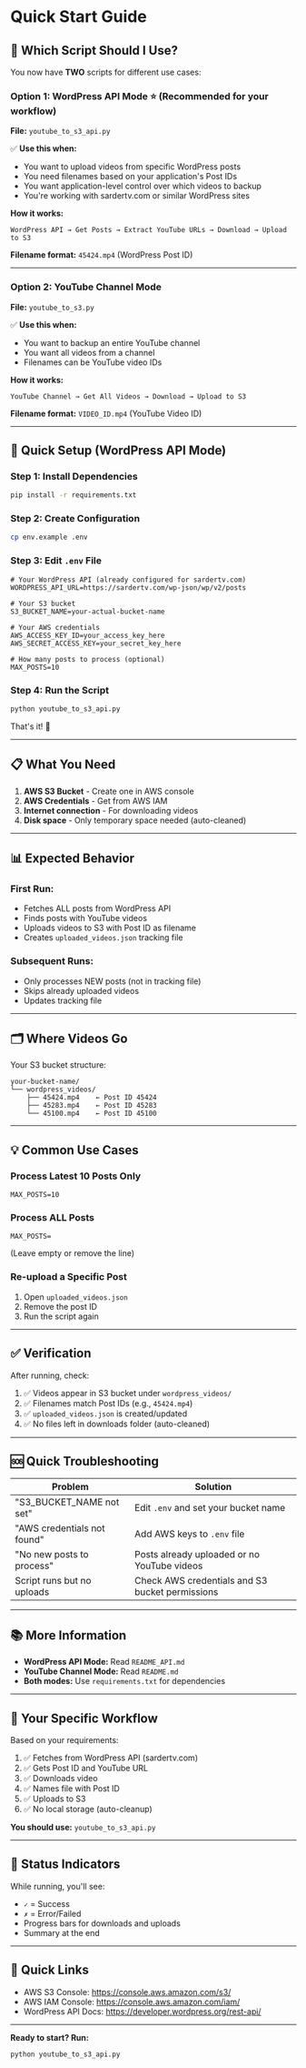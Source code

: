 # Quick Start Guide

## 🎯 Which Script Should I Use?

You now have **TWO** scripts for different use cases:

### Option 1: WordPress API Mode ⭐ **(Recommended for your workflow)**
**File:** `youtube_to_s3_api.py`

✅ **Use this when:**
- You want to upload videos from specific WordPress posts
- You need filenames based on your application's Post IDs
- You want application-level control over which videos to backup
- You're working with sardertv.com or similar WordPress sites

**How it works:**
```
WordPress API → Get Posts → Extract YouTube URLs → Download → Upload to S3
```

**Filename format:** `45424.mp4` (WordPress Post ID)

---

### Option 2: YouTube Channel Mode
**File:** `youtube_to_s3.py`

✅ **Use this when:**
- You want to backup an entire YouTube channel
- You want all videos from a channel
- Filenames can be YouTube video IDs

**How it works:**
```
YouTube Channel → Get All Videos → Download → Upload to S3
```

**Filename format:** `VIDEO_ID.mp4` (YouTube Video ID)

---

## 🚀 Quick Setup (WordPress API Mode)

### Step 1: Install Dependencies
```bash
pip install -r requirements.txt
```

### Step 2: Create Configuration
```bash
cp env.example .env
```

### Step 3: Edit `.env` File
```env
# Your WordPress API (already configured for sardertv.com)
WORDPRESS_API_URL=https://sardertv.com/wp-json/wp/v2/posts

# Your S3 bucket
S3_BUCKET_NAME=your-actual-bucket-name

# Your AWS credentials
AWS_ACCESS_KEY_ID=your_access_key_here
AWS_SECRET_ACCESS_KEY=your_secret_key_here

# How many posts to process (optional)
MAX_POSTS=10
```

### Step 4: Run the Script
```bash
python youtube_to_s3_api.py
```

That's it! 🎉

---

## 📋 What You Need

1. **AWS S3 Bucket** - Create one in AWS console
2. **AWS Credentials** - Get from AWS IAM
3. **Internet connection** - For downloading videos
4. **Disk space** - Only temporary space needed (auto-cleaned)

---

## 📊 Expected Behavior

### First Run:
- Fetches ALL posts from WordPress API
- Finds posts with YouTube videos
- Uploads videos to S3 with Post ID as filename
- Creates `uploaded_videos.json` tracking file

### Subsequent Runs:
- Only processes NEW posts (not in tracking file)
- Skips already uploaded videos
- Updates tracking file

---

## 🗂️ Where Videos Go

Your S3 bucket structure:
```
your-bucket-name/
└── wordpress_videos/
    ├── 45424.mp4    ← Post ID 45424
    ├── 45283.mp4    ← Post ID 45283
    └── 45100.mp4    ← Post ID 45100
```

---

## 💡 Common Use Cases

### Process Latest 10 Posts Only
```env
MAX_POSTS=10
```

### Process ALL Posts
```env
MAX_POSTS=
```
(Leave empty or remove the line)

### Re-upload a Specific Post
1. Open `uploaded_videos.json`
2. Remove the post ID
3. Run the script again

---

## ✅ Verification

After running, check:
1. ✅ Videos appear in S3 bucket under `wordpress_videos/`
2. ✅ Filenames match Post IDs (e.g., `45424.mp4`)
3. ✅ `uploaded_videos.json` is created/updated
4. ✅ No files left in downloads folder (auto-cleaned)

---

## 🆘 Quick Troubleshooting

| Problem | Solution |
|---------|----------|
| "S3_BUCKET_NAME not set" | Edit `.env` and set your bucket name |
| "AWS credentials not found" | Add AWS keys to `.env` file |
| "No new posts to process" | Posts already uploaded or no YouTube videos |
| Script runs but no uploads | Check AWS credentials and S3 bucket permissions |

---

## 📚 More Information

- **WordPress API Mode:** Read `README_API.md`
- **YouTube Channel Mode:** Read `README.md`
- **Both modes:** Use `requirements.txt` for dependencies

---

## 🎯 Your Specific Workflow

Based on your requirements:
1. ✅ Fetches from WordPress API (sardertv.com)
2. ✅ Gets Post ID and YouTube URL
3. ✅ Downloads video
4. ✅ Names file with Post ID
5. ✅ Uploads to S3
6. ✅ No local storage (auto-cleanup)

**You should use:** `youtube_to_s3_api.py`

---

## 🚦 Status Indicators

While running, you'll see:
- `✓` = Success
- `✗` = Error/Failed
- Progress bars for downloads and uploads
- Summary at the end

---

## 🔗 Quick Links

- AWS S3 Console: https://console.aws.amazon.com/s3/
- AWS IAM Console: https://console.aws.amazon.com/iam/
- WordPress API Docs: https://developer.wordpress.org/rest-api/

---

**Ready to start? Run:**
```bash
python youtube_to_s3_api.py
```

